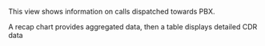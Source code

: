 This view shows information on calls dispatched towards PBX.

A recap chart provides aggregated data, then a table displays detailed CDR data
